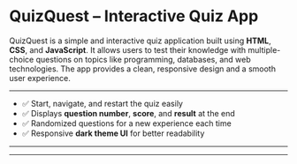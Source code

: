 # QuizQuest – Interactive Quiz App

QuizQuest is a simple and interactive quiz application built using **HTML**, **CSS**, and **JavaScript**. It allows users to test their knowledge with multiple-choice questions on topics like programming, databases, and web technologies. The app provides a clean, responsive design and a smooth user experience.

---


- ✅ Start, navigate, and restart the quiz easily  
- ✅ Displays **question number**, **score**, and **result** at the end  
- ✅ Randomized questions for a new experience each time  
- ✅ Responsive **dark theme UI** for better readability  

---



---


